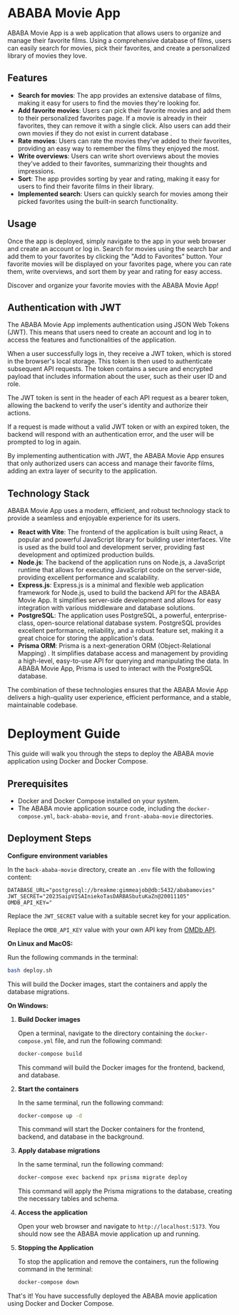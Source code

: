 # ABABA Movie App

ABABA Movie App is a web application that allows users to organize and manage their favorite films. Using a comprehensive database of films, users can easily search for movies, pick their favorites, and create a personalized library of movies they love. 

## Features

- **Search for movies**: The app provides an extensive database of films, making it easy for users to find the movies they're looking for.
- **Add favorite movies**: Users can pick their favorite movies and add them to their personalized favorites page. If a movie is already in their favorites, they can remove it with a single click. Also users can add their own movies if they do not exist in current database .
- **Rate movies**: Users can rate the movies they've added to their favorites, providing an easy way to remember the films they enjoyed the most.
- **Write overviews**: Users can write short overviews about the movies they've added to their favorites, summarizing their thoughts and impressions.
- **Sort**: The app provides sorting by year and rating, making it easy for users to find their favorite films in their library.
- **Implemented search**: Users can quickly search for movies among their picked favorites using the built-in search functionality.

## Usage

Once the app is deployed, simply navigate to the app in your web browser and create an account or log in. Search for movies using the search bar and add them to your favorites by clicking the "Add to Favorites" button. Your favorite movies will be displayed on your favorites page, where you can rate them, write overviews, and sort them by year and rating for easy access.

Discover and organize your favorite movies with the ABABA Movie App!

## Authentication with JWT

The ABABA Movie App implements authentication using JSON Web Tokens (JWT). This means that users need to create an account and log in to access the features and functionalities of the application.

When a user successfully logs in, they receive a JWT token, which is stored in the browser's local storage. This token is then used to authenticate subsequent API requests. The token contains a secure and encrypted payload that includes information about the user, such as their user ID and role.

The JWT token is sent in the header of each API request as a bearer token, allowing the backend to verify the user's identity and authorize their actions.

If a request is made without a valid JWT token or with an expired token, the backend will respond with an authentication error, and the user will be prompted to log in again.

By implementing authentication with JWT, the ABABA Movie App ensures that only authorized users can access and manage their favorite films, adding an extra layer of security to the application.

## Technology Stack

ABABA Movie App uses a modern, efficient, and robust technology stack to provide a seamless and enjoyable experience for its users.

- **React with Vite**: The frontend of the application is built using React, a popular and powerful JavaScript library for building user interfaces. Vite is used as the build tool and development server, providing fast development and optimized production builds.
- **Node.js**: The backend of the application runs on Node.js, a JavaScript runtime that allows for executing JavaScript code on the server-side, providing excellent performance and scalability.
- **Express.js**: Express.js is a minimal and flexible web application framework for Node.js, used to build the backend API for the ABABA Movie App. It simplifies server-side development and allows for easy integration with various middleware and database solutions.
- **PostgreSQL**: The application uses PostgreSQL, a powerful, enterprise-class, open-source relational database system. PostgreSQL provides excellent performance, reliability, and a robust feature set, making it a great choice for storing the application's data.
- **Prisma ORM**: Prisma is a next-generation ORM (Object-Relational Mapping) . It simplifies database access and management by providing a high-level, easy-to-use API for querying and manipulating the data. In ABABA Movie App, Prisma is used to interact with the PostgreSQL database.

The combination of these technologies ensures that the ABABA Movie App delivers a high-quality user experience, efficient performance, and a stable, maintainable codebase.

# Deployment Guide


This guide will walk you through the steps to deploy the ABABA movie application using Docker and Docker Compose.

## Prerequisites

- Docker and Docker Compose installed on your system.
- The ABABA movie application source code, including the `docker-compose.yml`, `back-ababa-movie`, and `front-ababa-movie` directories.

## Deployment Steps


   **Configure environment variables**

   In the `back-ababa-movie` directory, create an `.env` file with the following content:

   ```
   DATABASE_URL="postgresql://breakme:gimmeajob@db:5432/ababamovies"
   JWT_SECRET="2023SaipVISAIniekoTasDARBASbutuKaZn@20011105"
   OMDB_API_KEY="
   ```

   Replace the `JWT_SECRET` value with a suitable secret key for your application.

   Replace the `OMDB_API_KEY` value with your own API key from [OMDb API](http://www.omdbapi.com/).
   
   **On Linux and MacOS:**

   Run the following commands in the terminal:

   ```bash
   bash deploy.sh
   ```

   This will build the Docker images, start the containers and apply the database migrations.

   **On Windows:**
   

   1. **Build Docker images**

      Open a terminal, navigate to the directory containing the `docker-compose.yml` file, and run the following command:

      ```bash
      docker-compose build
      ```

      This command will build the Docker images for the frontend, backend, and database.

   2. **Start the containers**

      In the same terminal, run the following command:

      ```bash
      docker-compose up -d
      ```

      This command will start the Docker containers for the frontend, backend, and database in the background.

   3. **Apply database migrations**

      In the same terminal, run the following command:

      ```bash
      docker-compose exec backend npx prisma migrate deploy
      ```

      This command will apply the Prisma migrations to the database, creating the necessary tables and schema.

   4. **Access the application**

      Open your web browser and navigate to `http://localhost:5173`. You should now see the ABABA movie application up and running.

   5. **Stopping the Application**

      To stop the application and remove the containers, run the following command in the terminal:

      ```bash
      docker-compose down
      ```

That's it! You have successfully deployed the ABABA movie application using Docker and Docker Compose.
